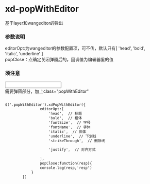 # xd-popWithEditor
基于layer和wangeditor的弹出


<h3>参数说明</h3>
editorOpt:为wangeditor的参数配置项，可不传，默认只有[
                'head',
                'bold',
                'italic',
                'underline'
            ]<br>
popClose：点确定关闭弹窗后的，回调值为编辑器里的值


<h3>须注意</h3>

<input class="popWithEditor" type="text" readonly /><br>
需要弹窗部分，加上class="popWithEditor" <br>
```html

$('.popWithEditor').xdPopWithEditor({
                editorOpt:[
                    'head',  // 标题
                    'bold',  // 粗体
                    'fontSize',  // 字号
                    'fontName',  // 字体
                    'italic',  // 斜体
                    'underline',  // 下划线
                    'strikeThrough',  // 删除线
                    
                    'justify',  // 对齐方式
                
                ],
                popClose:function(resp){
                console.log(resp,'resp')
            }
        })

